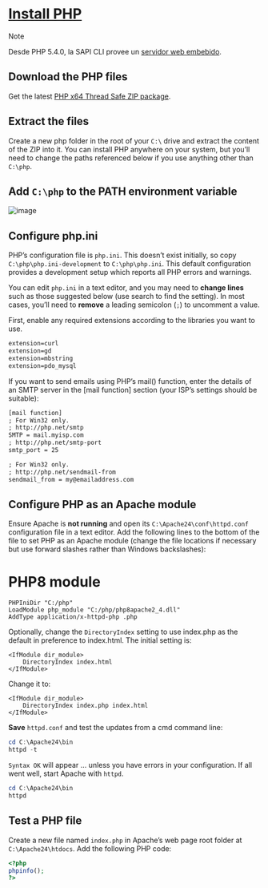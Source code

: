 # [Install PHP](https://www.sitepoint.com/how-to-install-php-on-windows/)

> [!NOTE]
> Desde PHP 5.4.0, la SAPI CLI provee un [servidor web embebido](https://www.php.net/manual/es/features.commandline.webserver.php).

## Download the PHP files
Get the latest [PHP x64 Thread Safe ZIP package](https://windows.php.net/download/).

## Extract the files
Create a new php folder in the root of your `C:\` drive and extract the content of the ZIP into it. You can install PHP anywhere on your system, but you’ll need to change the paths referenced below if you use anything other than `C:\php`.

## Add `C:\php` to the PATH environment variable

![image](https://github.com/user-attachments/assets/1ffbf76d-a70d-4fe6-8d69-a5ff5c7a55bd)


## Configure php.ini
PHP’s configuration file is `php.ini`. This doesn’t exist initially, so copy `C:\php\php.ini-development` to `C:\php\php.ini`. This default configuration provides a development setup which reports all PHP errors and warnings.

You can edit `php.ini` in a text editor, and you may need to **change lines** such as those suggested below (use search to find the setting). In most cases, you’ll need to **remove** a leading semicolon (`;`) to uncomment a value.

First, enable any required extensions according to the libraries you want to use.

```txt
extension=curl
extension=gd
extension=mbstring
extension=pdo_mysql
```

If you want to send emails using PHP’s mail() function, enter the details of an SMTP server in the [mail function] section (your ISP’s settings should be suitable):

```txt
[mail function]
; For Win32 only.
; http://php.net/smtp
SMTP = mail.myisp.com
; http://php.net/smtp-port
smtp_port = 25

; For Win32 only.
; http://php.net/sendmail-from
sendmail_from = my@emailaddress.com
```

## Configure PHP as an Apache module
Ensure Apache is **not running** and open its `C:\Apache24\conf\httpd.conf` configuration file in a text editor. Add the following lines to the bottom of the file to set PHP as an Apache module (change the file locations if necessary but use forward slashes rather than Windows backslashes):

# PHP8 module
```cinfig
PHPIniDir "C:/php"
LoadModule php_module "C:/php/php8apache2_4.dll"
AddType application/x-httpd-php .php
```

Optionally, change the `DirectoryIndex` setting to use index.php as the default in preference to index.html. The initial setting is:

```config
<IfModule dir_module>
    DirectoryIndex index.html
</IfModule>
```

Change it to:

```config
<IfModule dir_module>
    DirectoryIndex index.php index.html
</IfModule>
```

**Save** `httpd.conf` and test the updates from a cmd command line:

```powershell
cd C:\Apache24\bin
httpd -t
```

`Syntax OK` will appear … unless you have errors in your configuration. If all went well, start Apache with `httpd`.

```powershell
cd C:\Apache24\bin
httpd
```


## Test a PHP file
Create a new file named `index.php` in Apache’s web page root folder at `C:\Apache24\htdocs`. Add the following PHP code:

```php
<?php
phpinfo();
?>
```

